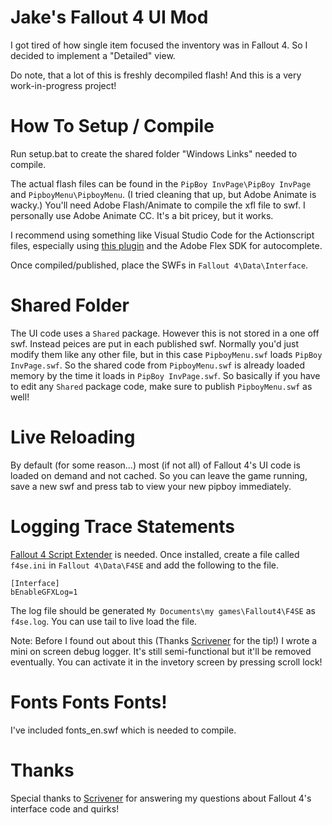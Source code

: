 # Jake's Fallout 4 UI Mod

I got tired of how single item focused the inventory was in Fallout 4. So I decided to implement a "Detailed" view.

Do note, that a lot of this is freshly decompiled flash! And this is a very work-in-progress project!

# How To Setup / Compile
Run setup.bat to create the shared folder "Windows Links" needed to compile.

The actual flash files can be found in the `PipBoy InvPage\PipBoy InvPage` and `PipboyMenu\PipboyMenu`. (I tried cleaning that up, but Adobe Animate is wacky.) You'll need Adobe Flash/Animate to compile the xfl file to swf. I personally use Adobe Animate CC. It's a bit pricey, but it works. 

I recommend using something like Visual Studio Code for the Actionscript files, especially using [this plugin](https://marketplace.visualstudio.com/items?itemName=bowlerhatllc.vscode-nextgenas) and the Adobe Flex SDK for autocomplete. 

Once compiled/published, place the SWFs in `Fallout 4\Data\Interface`. 

# Shared Folder
The UI code uses a `Shared` package. However this is not stored in a one off swf. Instead peices are put in each published swf. Normally you'd just modify them like any other file, but in this case `PipboyMenu.swf` loads `PipBoy InvPage.swf`. So the shared code from `PipboyMenu.swf` is already loaded memory by the time it loads in `PipBoy InvPage.swf`. So basically if you have to edit any `Shared` package code, make sure to publish `PipboyMenu.swf` as well!

# Live Reloading
By default (for some reason...) most (if not all) of Fallout 4's UI code is loaded on demand and not cached. So you can leave the game running, save a new swf and press tab to view your new pipboy immediately. 

# Logging Trace Statements
[Fallout 4 Script Extender](http://f4se.silverlock.org/) is needed. Once installed, create a file called `f4se.ini` in `Fallout 4\Data\F4SE` and add the following to the file.

```
[Interface]
bEnableGFXLog=1
```

The log file should be generated `My Documents\my games\Fallout4\F4SE` as `f4se.log`. You can use tail to live load the file.

Note: Before I found out about this (Thanks [Scrivener](https://github.com/Scrivener07) for the tip!) I wrote a mini on screen debug logger. It's still semi-functional but it'll be removed eventually. You can activate it in the invetory screen by pressing scroll lock!


# Fonts Fonts Fonts!
I've included fonts_en.swf which is needed to compile. 

# Thanks
Special thanks to [Scrivener](https://github.com/Scrivener07) for answering my questions about Fallout 4's interface code and quirks!